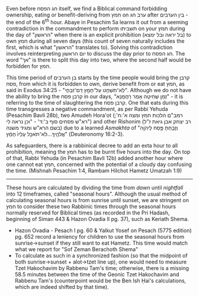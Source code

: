 Even before חג הפסח itself, we find a Biblical command forbidding ownership, eating or benefit-deriving from חמץ on ערב חג after בין הערבים - the end of the 6<sup>th</sup> hour. Abaye in Pesachim 5a learns it out from a seeming contradiction in the commandment to perform תשביתו on your חמץ during the day of "הראשון" when there is an explicit prohibition (בל יראה ובל ימצא) to own חמץ during all seven days (this count of seven naturally includes the first, which is what "הראשון" translates to). Solving this contradiction involves reinterpreting יום הראשון to discuss the day prior to חג הפסח. The word "אך" is there to split this day into two, where the second half would be forbidden for חמץ.

This time period of בן הערבים starts by the time people would bring the קרבן פסח, from which it is forbidden to own, derive benefit from or eat חמץ, as said in Exodus 34:25 - "לֹֽא־תִשְׁחַ֥ט עַל־חָמֵ֖ץ דַּם־זִבְחִ֑י". Although we do not have the ability to bring the קרבן פסח in our days, "זְמַן שְׁחִיטָה אָמַר רַחֲמָנָא" - it is referring to the time of slaughtering the קרבן פסח. One that eats during this time transgresses a negative commandment, as per Rabbi Yehuda (Pesachim Bavli 28b), two Amudeh Hora'ot (רמב"ם הלכות חמץ ומצה א':ח'; רא"ש פסחים סוף ב':ד' - "וכן נראה לי") and other Rishonim (רב יצחק אבן גיאת ז"ל בשם הרא"ש ומגיד משנה) due to a learned *Asmakhta* of "וְזָבַ֥חְתָּ פֶּ֛סַח לַיהֹוָ֥ה אֱלֹהֶ֖יךָ...לֹא־תֹאכַ֤ל עָלָיו֙ חָמֵ֔ץ" (Deuteronomy 16:2-3).

As safeguarders, there is a rabbinical decree to add an exta hour to all prohibition, meaning the חמץ has to be burnt five hours into the day. On top of that, Rabbi Yehuda (in Pesachim Bavli 12b) added another hour where one cannot eat חמץ, concerned with the potential of a cloudy day confusing the time. (Mishnah Pesachim 1:4, Rambam Hilchot Hametz Umatzah 1:9)

---

These hours are calculated by dividing the time from *dawn* until *nightfall* into 12 timeframes, called "seasonal hours". Although the usual method of calculating seasonal hours is from sunrise until sunset, we are stringent on חמץ to consider these two Rabbinic times through the seasonal hours normally reserved for Biblical times (as recorded in the Pri Hadash, beginning of Siman 443 & Hazon Ovadia II pg. 37), such as Keriath Shema.
- Hazon Ovadia - Pesach I pg. 60 & Yalkut Yosef on Pesach (5775 edition) pg. 652 record a leniency for children to use the seasonal hours from sunrise->sunset if they still want to eat Hametz. This time would match what we report for "Sof Zeman Berachoth Shema"
- To calculate as such in a synchronized fashion (so that the midpoint of both sunrise->sunset + alot->tzet line up), one would need to measure Tzet Hakochavim by Rabbenu Tam's time; otherwise, there is a missing 58.5 minutes between the time of the Geonic Tzet Hakochavim and Rabbenu Tam's (counterpoint would be the Ben Ish Ḥai's calculations, which are indeed shifted by that time).